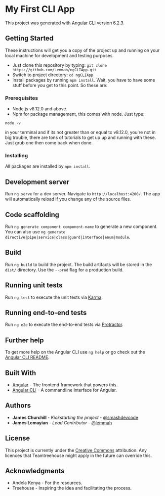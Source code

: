 # My First CLI App

This project was generated with [Angular CLI](https://github.com/angular/angular-cli) version 6.2.3.

## Getting Started

These instructions will get you a copy of the project up and running on your local machine for development and testing purposes.
- Just clone this repository by typing: `git clone https://github.com/Lemmah/ngCLIApp.git`
- Switch to project directory: `cd ngCLIApp`
- Install packages by running `npm install`. Wait, you have to have some stuff before you get to this point. So these are:

### Prerequisites

- Node.js v8.12.0 and above.
- Npm for package management, this comes with node.
Just type:
```
node -v
```
in your terminal and if its not greater than or equal to v8.12.0, you're not in big trouble, there are tons of tutorials to get up up and running with these. Just grub one then come back when done.

### Installing

All packages are installed by `npm install`.

## Development server

Run `ng serve` for a dev server. Navigate to `http://localhost:4200/`. The app will automatically reload if you change any of the source files.

## Code scaffolding

Run `ng generate component component-name` to generate a new component. You can also use `ng generate directive|pipe|service|class|guard|interface|enum|module`.

## Build

Run `ng build` to build the project. The build artifacts will be stored in the `dist/` directory. Use the `--prod` flag for a production build.

## Running unit tests

Run `ng test` to execute the unit tests via [Karma](https://karma-runner.github.io).

## Running end-to-end tests

Run `ng e2e` to execute the end-to-end tests via [Protractor](http://www.protractortest.org/).

## Further help

To get more help on the Angular CLI use `ng help` or go check out the [Angular CLI README](https://github.com/angular/angular-cli/blob/master/README.md).

## Built With

* [Angular](https://angular.io) - The frontend framework that powers this.
* [Angular CLI](https://cli.angular.io) - A commandline interface for Angular.

## Authors

* **James Churchill** - *Kickstarting the project* - [@smashdevcode](https://github.com/smashdevcode)
* **James Lemayian** - *Lead Contributor* - [@lemmah](https://github.com/lemmah)


## License

This project is currently under the [Creative Commons](https://creativecommons.org/) attribution. Any licences that Teamtreehouse might apply in the future can override this.

## Acknowledgments

* Andela Kenya - For the resources.
* Treehouse - Inspiring the idea and facilitating the process.